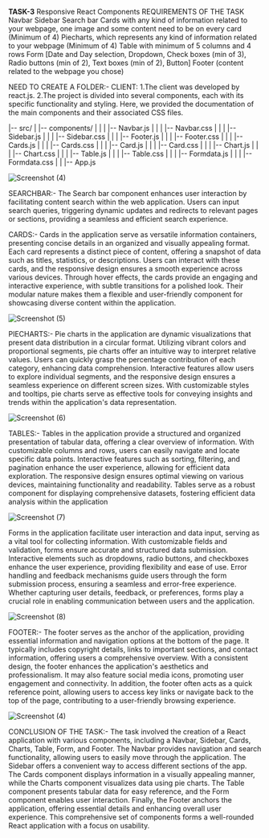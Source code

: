 
**TASK-3** Responsive React Components REQUIREMENTS OF THE TASK Navbar Sidebar Search bar Cards with any kind of information related to your webpage, one image and some content need to be on every card (Minimum of 4) Piecharts, which represents any kind of information related to your webpage (Minimum of 4) Table with minimum of 5 columns and 4 rows Form [Date and Day selection, Dropdown, Check boxes (min of 3), Radio buttons (min of 2), Text boxes (min of 2), Button] Footer (content related to the webpage you chose)

NEED TO CREATE A FOLDER:- CLIENT: 1.The client was developed by react.js. 2.The project is divided into several components, each with its specific functionality and styling. Here, we provided the documentation of the main components and their associated CSS files.


|-- src/
|   |-- components/
|   |   |   |-- Navbar.js
|   |   |   |-- Navbar.css
|   |   |   |-- Sidebar.js
|   |   |   |-- Sidebar.css
|   |   |   |-- Footer.js
|   |   |   |-- Footer.css
|   |   |   |-- Cards.js
|   |   |   |-- Cards.css
|   |   |   |-- Card.js
|   |   |   |-- Card.css
|   |   |   |-- Chart.js
|   |   |   |-- Chart.css
|   |   |   |-- Table.js
|   |   |   |-- Table.css
|   |   |   |-- Formdata.js
|   |   |   |-- Formdata.css
|
|   |-- App.js


![Screenshot (4)](https://github.com/RCTS-K-Hub/Nov_Team_03/assets/116969273/48f31a34-d391-49ca-8a87-2e5ea4e10f72)


SEARCHBAR:- The Search bar component enhances user interaction by facilitating content search within the web application. Users can input search queries, triggering dynamic updates and redirects to relevant pages or sections, providing a seamless and efficient search experience.

CARDS:- Cards in the application serve as versatile information containers, presenting concise details in an organized and visually appealing format. Each card represents a distinct piece of content, offering a snapshot of data such as titles, statistics, or descriptions. Users can interact with these cards, and the responsive design ensures a smooth experience across various devices. Through hover effects, the cards provide an engaging and interactive experience, with subtle transitions for a polished look. Their modular nature makes them a flexible and user-friendly component for showcasing diverse content within the application.


![Screenshot (5)](https://github.com/RCTS-K-Hub/Nov_Team_03/assets/116969273/08fcbfed-1715-40ab-ba17-9e3d52d90132)



PIECHARTS:- Pie charts in the application are dynamic visualizations that present data distribution in a circular format. Utilizing vibrant colors and proportional segments, pie charts offer an intuitive way to interpret relative values. Users can quickly grasp the percentage contribution of each category, enhancing data comprehension. Interactive features allow users to explore individual segments, and the responsive design ensures a seamless experience on different screen sizes. With customizable styles and tooltips, pie charts serve as effective tools for conveying insights and trends within the application's data representation.

![Screenshot (6)](https://github.com/RCTS-K-Hub/Nov_Team_03/assets/116969273/0806abf6-ea1a-480a-9574-deb32e650288)


TABLES:- Tables in the application provide a structured and organized presentation of tabular data, offering a clear overview of information. With customizable columns and rows, users can easily navigate and locate specific data points. Interactive features such as sorting, filtering, and pagination enhance the user experience, allowing for efficient data exploration. The responsive design ensures optimal viewing on various devices, maintaining functionality and readability. Tables serve as a robust component for displaying comprehensive datasets, fostering efficient data analysis within the application

![Screenshot (7)](https://github.com/RCTS-K-Hub/Nov_Team_03/assets/116969273/19d5a3f8-dd11-44e1-8a83-3975d07e8881)


Forms in the application facilitate user interaction and data input, serving as a vital tool for collecting information. With customizable fields and validation, forms ensure accurate and structured data submission. Interactive elements such as dropdowns, radio buttons, and checkboxes enhance the user experience, providing flexibility and ease of use. Error handling and feedback mechanisms guide users through the form submission process, ensuring a seamless and error-free experience. Whether capturing user details, feedback, or preferences, forms play a crucial role in enabling communication between users and the application.


![Screenshot (8)](https://github.com/RCTS-K-Hub/Nov_Team_03/assets/116969273/21388e00-81d6-4aac-adb8-5b13d660254f)

FOOTER:- The footer serves as the anchor of the application, providing essential information and navigation options at the bottom of the page. It typically includes copyright details, links to important sections, and contact information, offering users a comprehensive overview. With a consistent design, the footer enhances the application's aesthetics and professionalism. It may also feature social media icons, promoting user engagement and connectivity. In addition, the footer often acts as a quick reference point, allowing users to access key links or navigate back to the top of the page, contributing to a user-friendly browsing experience.

![Screenshot (4)](https://github.com/RCTS-K-Hub/Nov_Team_03/assets/116969273/2c32108d-7ce5-4955-bcb8-59f34bf40be5)


CONCLUSION OF THE TASK:- The task involved the creation of a React application with various components, including a Navbar, Sidebar, Cards, Charts, Table, Form, and Footer. The Navbar provides navigation and search functionality, allowing users to easily move through the application. The Sidebar offers a convenient way to access different sections of the app. The Cards component displays information in a visually appealing manner, while the Charts component visualizes data using pie charts. The Table component presents tabular data for easy reference, and the Form component enables user interaction. Finally, the Footer anchors the application, offering essential details and enhancing overall user experience. This comprehensive set of components forms a well-rounded React application with a focus on usability.
